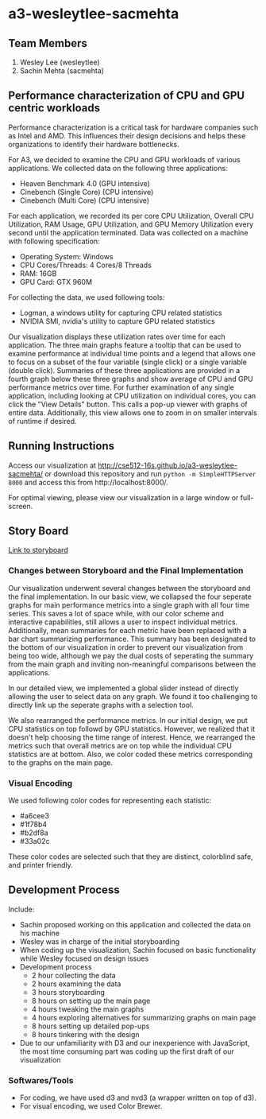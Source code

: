 a3-wesleytlee-sacmehta
===============

## Team Members

1. Wesley Lee (wesleytlee)
2. Sachin Mehta (sacmehta)

## Performance characterization of CPU and GPU centric workloads

Performance characterization is a critical task for hardware companies such as Intel and AMD. This influences their design decisions and helps these organizations to identify their hardware bottlenecks. 

For A3, we decided to examine the CPU and GPU workloads of various applications. We collected data on the following three applications:
- Heaven Benchmark 4.0 (GPU intensive)
- Cinebench (Single Core) (CPU intensive)
- Cinebench (Multi Core) (CPU intensive)

For each application, we recorded its per core CPU Utilization, Overall CPU Utilization, RAM Usage, GPU Utilization, and GPU Memory Utilization every second until the application terminated. Data was collected on a machine with following specification:
- Operating System: Windows
- CPU Cores/Threads: 4 Cores/8 Threads
- RAM: 16GB
- GPU Card: GTX 960M

For collecting the data, we used following tools:
- Logman, a windows utility for capturing CPU related statistics
- NVIDIA SMI, nvidia's utility to capture GPU related statistics

Our visualization displays these utilization rates over time for each application. The three main graphs feature a tooltip that can be used to examine performance at individual time points and a legend that allows one to focus on a subset of the four variable (single click) or a single variable (double click). Summaries of these three applications are provided in a fourth graph below these three graphs and show average of CPU and GPU performance metrics over time. For further examination of any single application, including looking at CPU utilization on individual cores, you can click the "View Details" button. This calls a pop-up viewer with graphs of entire data. Additionally, this view allows one to zoom in on smaller intervals of runtime if desired.

## Running Instructions

Access our visualization at http://cse512-16s.github.io/a3-wesleytlee-sacmehta/ or download this repository and run `python -m SimpleHTTPServer 8000` and access this from http://localhost:8000/.

For optimal viewing, please view our visualization in a large window or full-screen.

## Story Board

[Link to storyboard](storyboard.pdf?raw=true)

### Changes between Storyboard and the Final Implementation

Our visualization underwent several changes between the storyboard and the final implementation.
In our basic view, we collapsed the four seperate graphs for main performance metrics into a single graph with all four time series. This saves a lot of space while, with our color scheme and interactive capabilities, still allows a user to inspect individual metrics. Additionally, mean summaries for each metric have been replaced with a bar chart summarizing performance. This summary has been designated to the bottom of our visualization in order to prevent our visualization from being too wide, although we pay the dual costs of seperating the summary from the main graph and inviting non-meaningful comparisons between the applications.

In our detailed view, we implemented a global slider instead of directly allowing the user to select data on any graph. We found it too challenging to directly link up the seperate graphs with a selection tool. 

We also rearranged the performance metrics. In our initial design, we put CPU statistics on top followd by GPU statistics.  However, we realized that it doesn't help choosing the time range of interest. Hence, we rearranged the metrics such that overall metrics are on top while the individual CPU statistics are at bottom. Also, we color coded these metrics corresponding to the graphs on the main page.

### Visual Encoding
We used following color codes for representing each statistic:
- #a6cee3
- #1f78b4
- #b2df8a
- #33a02c

These color codes are selected such that they are distinct, colorblind safe, and printer friendly.

## Development Process

Include:
- Sachin proposed working on this application and collected the data on his machine
- Wesley was in charge of the initial storyboarding
- When coding up the visualization, Sachin focused on basic functionality while Wesley focused on design issues
- Development process
  - 2 hour collecting the data
  - 2 hours examining the data
  - 3 hours storyboarding
  - 8 hours on setting up the main page
  - 4 hours tweaking the main graphs
  - 4 hours exploring alternatives for summarizing graphs on main page
  - 8 hours setting up detailed pop-ups
  - 8 hours tinkering with the design
- Due to our unfamiliarity with D3 and our inexperience with JavaScript, the most time consuming part was coding up the first draft of our visualization

### Softwares/Tools
- For coding, we have used d3 and nvd3 (a wrapper written on top of d3). 
- For visual encoding, we used Color Brewer. 
